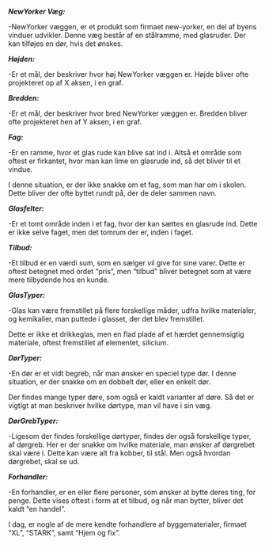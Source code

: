 ***NewYorker Væg:***

-NewYorker væggen, er et produkt som firmaet new-yorker, en del af byens vinduer udvikler. Denne væg består af en stålramme, med glasruder. Der kan tilføjes en dør, hvis det ønskes.

***Højden:***

-Er et mål, der beskriver hvor høj NewYorker væggen er.
 Højde bliver ofte projekteret op af X aksen, i en graf.

***Bredden:***

-Er et mål, der beskriver hvor bred NewYorker væggen er.
 Bredden bliver ofte projekteret hen af Y aksen, i en graf.

***Fag:***

-Er en ramme, hvor et glas rude kan blive sat ind i.
 Altså et område som oftest er firkantet, hvor man kan lime en glasrude ind, så det bliver til et vindue.

 I denne situation, er der ikke snakke om et fag, som man har om i skolen.
 Dette bliver der ofte byttet rundt på, der de deler sammen navn.

***Glasfelter:***

-Er et tomt område inden i et fag, hvor der kan sættes en glasrude ind.
 Dette er ikke selve faget, men det tomrum der er, inden i faget.

***Tilbud:***

-Et tilbud er en værdi sum, som en sælger vil give for sine varer.
 Dette er oftest betegnet med ordet “pris”, men “tilbud” bliver betegnet som at være mere tilbydende hos en kunde.

***GlasTyper:***

-Glas kan være fremstillet på flere forskellige måder, udfra hvilke materialer, og kemikalier, man puttede i glasset, der det blev fremstillet.

 Dette er ikke et drikkeglas, men en flad plade af et hærdet gennemsigtig materiale, oftest fremstillet af elementet, silicium.

***DørTyper:***

-En dør er et vidt begreb, når man ønsker en speciel type dør.
 I denne situation, er der snakke om en dobbelt dør, eller en enkelt dør.

 Der findes mange typer døre, som også er kaldt varianter af døre. Så det er vigtigt at man beskriver hvilke dørtype, man vil have i sin væg.

***DørGrebTyper:***

-Ligesom der findes forskellige dørtyper, findes der også forskellige typer, af dørgreb.
 Her er der snakke om hvilke materiale, man ønsker af dørgrebet skal være i.
 Dette kan være alt fra kobber, til stål. Men også hvordan dørgrebet, skal se ud.

***Forhandler:***

-En forhandler, er en eller flere personer, som ønsker at bytte deres ting, for penge.
 Dette vises oftest i form at et tilbud, og når man bytter, bliver det kaldt “en handel”.

 I dag, er nogle af de mere kendte forhandlere af byggematerialer, firmaet  “XL”, “STARK”, samt “Hjem og fix”.
